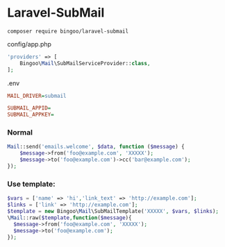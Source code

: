 # Laravel-SubMail

```
composer require bingoo/laravel-submail
```

config/app.php

```php
'providers' => [
    Bingoo\Mail\SubMailServiceProvider::class,
];
```

.env

```ini
MAIL_DRIVER=submail

SUBMAIL_APPID=
SUBMAIL_APPKEY=
```
### Normal

```php
Mail::send('emails.welcome', $data, function ($message) {
    $message->from('foo@example.com', 'XXXXX');
    $message->to('foo@example.com')->cc('bar@example.com');
});
```
### Use template:

```php
$vars = ['name' => 'hi','link_text' => 'http://example.com'];
$links = ['link' => 'http://example.com'];
$template = new Bingoo\Mail\SubMailTemplate('XXXXX', $vars, $links);
\Mail::raw($template,function($message){
  $message->from('foo@example.com', 'XXXXX');
  $message->to('foo@example.com');
});
```
